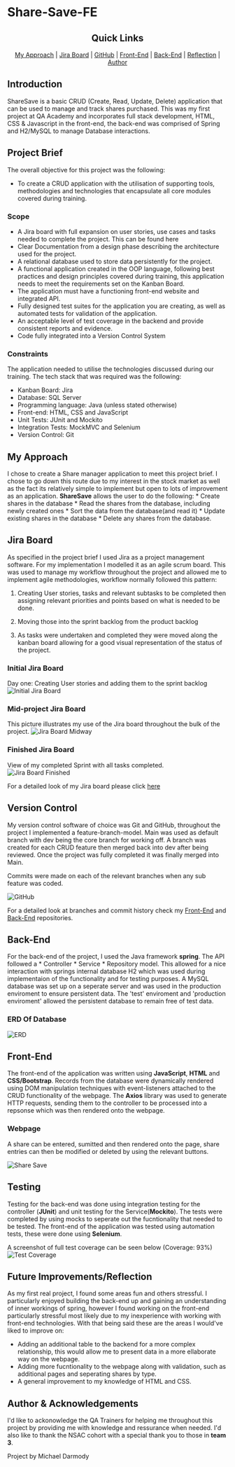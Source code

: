 # Share-Save-FE

<h2 align="center">Quick Links</h2>
<div align="center">

[My Approach](#My-Approach) |  [Jira Board](#Jira-Board) | [GitHub](#Version-Control) | [Front-End](#Front-End) | [Back-End](#Back-End) | [Reflection](#Future-Improvements/Reflection) | [Author](#Author-&-Acknowledgements)

</div>

## Introduction
ShareSave is a basic CRUD (Create, Read, Update, Delete) application that can be used to manage and track shares purchased. This was my first project at QA Academy and incorporates full stack development, HTML, CSS & Javascript in the front-end, the back-end was comprised of Spring and H2/MySQL to manage Database interactions.

## Project Brief
The overall objective for this project was the following:

- To create a CRUD application with the utilisation of supporting tools, methodologies and technologies that encapsulate  all core modules covered during training.

### Scope
- A Jira board with full expansion on user stories, use cases and tasks needed to complete the project. This can be found here
- Clear Documentation from a design phase describing the architecture used for the project.
- A relational database used to store data persistently for the project.
- A functional application created in the OOP language, following best practices and design principles covered during training, this application needs to meet the requirements set on the Kanban Board.
- The application must have a functioning front-end website and integrated API.
- Fully designed test suites for the application you are creating, as well as automated tests for validation of the application.
- An acceptable level of test coverage in the backend and provide consistent reports and evidence.
- Code fully integrated into a Version Control System

### Constraints
The application needed to utilise the technologies discussed during our training. The tech stack that was required was the following:

- Kanban Board: Jira
- Database: SQL Server
- Programming language: Java (unless stated otherwise)
- Front-end: HTML, CSS and JavaScript
- Unit Tests: JUnit and Mockito
- Integration Tests: MockMVC and Selenium
- Version Control: Git

## My Approach
I chose to create a Share manager application to meet this project brief. I chose to go down this route due to my interest in the stock market as well as the fact its relatively simple to implement but open to lots of improvement as an application. **ShareSave** allows the user to do the following: * Create shares in the database * Read the shares from the database, including newly created ones * Sort the data from the database(and read it) * Update existing shares in the database * Delete any shares from the database.

## Jira Board
As specified in the project brief I used Jira as a project management software. For my implementation I modelled it as an agile scrum board. This was used to manage my workflow throughout the project and allowed me to implement agile methodologies, workflow normally followed this pattern:

1. Creating User stories, tasks and relevant subtasks to be completed then assigning relevant priorities and points based on what is needed to be done.

2. Moving those into the sprint backlog from the product backlog

3. As tasks were undertaken and completed they were moved along the kanban board allowing for a good visual representation of the status of the project.

### Initial Jira Board
Day one: Creating User stories and adding them to the sprint backlog
![Initial Jira Board](./Images/Screenshot_Jira_board_start.png)

### Mid-project Jira Board
This picture illustrates my use of the Jira board throughout the bulk of the project.
![Jira Board Midway](./Images/Screenshot_Jira_board_midway.png)

### Finished Jira Board
View of my completed Sprint with all tasks completed.
![Jira Board Finished](./Images/Screenshot_Jira_board_finished.png)

For a detailed look of my Jira board please click [here](https://qatrainingns11.atlassian.net/secure/RapidBoard.jspa?rapidView=4&projectKey=SHAR&view=reporting&chart=burndownChart&sprint=2)

## Version Control
My version control software of choice was Git and GitHub, throughout the project I implemented a feature-branch-model. Main was used as default branch with dev being the core branch for working off. A branch was created for each CRUD feature then merged back into dev after being reviewed. Once the project was fully completed it was finally merged into Main.

Commits were made on each of the relevant branches when any sub feature was coded.

![GitHub](./Images/Screenshot_GitHub_network.png)

For a detailed look at branches and commit history check my [Front-End](https://github.com/Michael-Darmody/Share-save-FE) and [Back-End](https://github.com/Michael-Darmody/Share-Save) repositories.

## Back-End
For the back-end of the project, I used the Java framework **spring**. The API followed a * Controller * Service * Repository model. This allowed for a nice interaction with springs internal database H2 which was used during implementaion of the functionality and for testing purposes. A MySQL database was set up on a seperate server and was used in the production enviroment to ensure persistent data. The 'test' enviroment and 'production enviroment' allowed the persistent database to remain free of test data.

### ERD Of Database
![ERD](./Images/Screenshot_ERD.png)

## Front-End
The front-end of the application was written using **JavaScript**, **HTML** and **CSS/Bootstrap**. Records from the database were dynamically rendered using DOM manipulation techniques with event-listeners attached to the CRUD functionality of the webpage. The **Axios** library was used to generate HTTP requests, sending them to the controller to be processed into a repsonse which was then rendered onto the webpage.

### Webpage
A share can be entered, sumitted and then rendered onto the page, share entries can then be modified or deleted by using the relevant buttons.

![Share Save](./Images/Screenshot_ShareSave_app.png)

## Testing
Testing for the back-end was done using integration testing for the controller (**JUnit**) and unit testing for the Service(**Mockito**). The tests were completed by using mocks to seperate out the fucntionality that needed to be tested. The front-end of the application was tested using automation tests, these were done using **Selenium**.

A screenshot of full test coverage can be seen below (Coverage: 93%)
![Test Coverage](./Images/Screenshot_Test_coverage.png)

## Future Improvements/Reflection
As my first real project, I found some areas fun and others stressful. I particularly enjoyed building the back-end up and gaining an understanding of inner workings of spring, however I found working on the front-end particularly stressful most likely due to my inexperience with working with front-end technologies. With that being said these are the areas I would've liked to improve on:

- Adding an additional table to the backend for a more complex relationship, this would allow me to present data in a more ellaborate way on the webpage.
- Adding more fucntionality to the webpage along with validation, such as additional pages and seperating shares by type.
- A general improvement to my knowledge of HTML and CSS.

## Author & Acknowledgements
I'd like to ackonowledge the QA Trainers for helping me throughout this project by providing me with knowledge and ressurance when needed. I'd also like to thank the NSAC cohort with a special thank you to those in **team 3**.

Project by Michael Darmody
